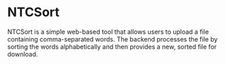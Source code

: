 # NTCSort
NTCSort is a simple web-based tool that allows users to upload a file containing comma-separated words. The backend processes the file by sorting the words alphabetically and then provides a new, sorted file for download. 
